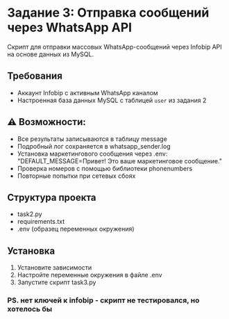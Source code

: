# Задание 3: Отправка сообщений через WhatsApp API
Скрипт для отправки массовых WhatsApp-сообщений через Infobip API на основе данных из MySQL.

## Требования
- Аккаунт Infobip с активным WhatsApp каналом
- Настроенная база данных MySQL с таблицей `user` из задания 2

## ⚠️ Возможности:
- Все результаты записываются в таблицу message
- Подробный лог сохраняется в whatsapp_sender.log
- Установка маркетингового сообщения через .env: "DEFAULT_MESSAGE=Привет! Это ваше маркетинговое сообщение."
- Проверка номеров с помощью библиотеки phonenumbers
- Повторные попытки при сетевых сбоях

## Структура проекта
- task2.py 
- requirements.txt
- .env (образец переменных окружения)

## Установка
1. Установите зависимости
2. Настройте переменные окружения в файле .env
3. Запустите скрипт task3.py

### PS. нет ключей к infobip - скрипт не тестировался, но хотелось бы
